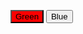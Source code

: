 <!DOCTYPE html>
<html>
<head>
</head>
<body>

<button style="background:red">Green</button>
<button class="button button2">Blue</button>

</body>
</html>
